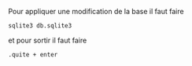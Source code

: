 Pour appliquer une modification de la base il faut faire 

```
sqlite3 db.sqlite3
```

et pour sortir il faut faire 

```
.quite + enter
```
